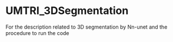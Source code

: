 # UMTRI_3DSegmentation
For the description related to 3D segmentation by Nn-unet and the procedure to run the code
